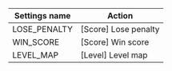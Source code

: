 | Settings name | Action |
|---------------|--------|
| LOSE_PENALTY | [Score] Lose penalty |
| WIN_SCORE | [Score] Win score |
| LEVEL_MAP | [Level] Level map |
